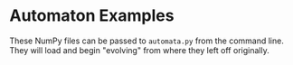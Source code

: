 # Automaton Examples

These NumPy files can be passed to `automata.py` from the command line. They will load and begin "evolving" from where they left off originally.
